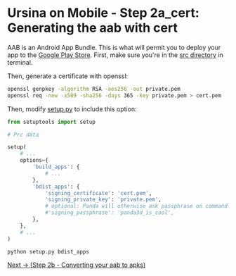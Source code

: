 # Ursina on Mobile - Step 2a_cert: Generating the aab with cert

AAB is an Android App Bundle. This is what will permit you to deploy your app to the [Google Play Store](https://developers.connectycube.com/guides/uploading-android-app-to-store/). First, make sure you're in the [src directory](/src/) in terminal.

Then, generate a certificate with openssl:
```bash
openssl genpkey -algorithm RSA -aes256 -out private.pem
openssl req -new -x509 -sha256 -days 365 -key private.pem > cert.pem
```

Then, modify [setup.py](/src/setup.py) to include this option:
```python
from setuptools import setup

# Prc data

setup(
    # ...
    options={
        'build_apps': {
            # ...
        },
        'bdist_apps': {
            'signing_certificate': 'cert.pem',
            'signing_private_key': 'private.pem',
            # optional: Panda will otherwise ask passphrase on command-line
            #'signing_passphrase': 'panda3d_is_cool',
        },
    },
    # ...
)

```
```bash
python setup.py bdist_apps
```

[Next -> (Step 2b - Converting your aab to apks)](/docs/step2/converting-your-aab-to-apks.md)